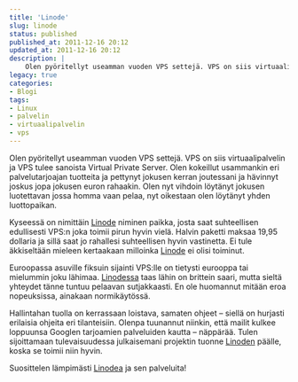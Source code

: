 ```yaml
---
title: 'Linode'
slug: linode
status: published
published_at: 2011-12-16 20:12
updated_at: 2011-12-16 20:12
description: |
    Olen pyöritellyt useamman vuoden VPS settejä. VPS on siis virtuaalipalvelin ja VPS tulee sanoista Virtual Private Server. Olen kokeillut usammankin eri palvelutarjoajan tuotteita ja pettynyt jokusen kerran joutessani ja hävinnyt joskus jopa jokusen euron rahaakin. Olen nyt vihdoin löytänyt jokusen luotettavan jossa homma vaan pelaa, nyt oikestaan olen löytänyt yhden luottopaikan. Kyseessä on nimittäin Linode… Jatka lukemista Linode
legacy: true
categories:
- Blogi
tags:
- Linux
- palvelin
- virtuaalipalvelin
- vps
---
```


<p>Olen pyöritellyt useamman vuoden VPS settejä. VPS on siis virtuaalipalvelin ja VPS tulee sanoista Virtual Private Server. Olen kokeillut usammankin eri palvelutarjoajan tuotteita ja pettynyt jokusen kerran joutessani ja hävinnyt joskus jopa jokusen euron rahaakin. Olen nyt vihdoin löytänyt jokusen luotettavan jossa homma vaan pelaa, nyt oikestaan olen löytänyt yhden luottopaikan.</p>
<p>Kyseessä on nimittäin <a href="http://www.linode.com/?r=28f57b9930639eba1568ea7ecec425661e3752eb" target="_blank">Linode</a> niminen paikka, josta saat suhteellisen edullisesti VPS:n joka toimii pirun hyvin vielä. Halvin paketti maksaa 19,95 dollaria ja sillä saat jo rahallesi suhteellisen hyvin vastinetta. Ei tule äkkiseltään mieleen kertaakaan milloinka <a href="http://www.linode.com/?r=28f57b9930639eba1568ea7ecec425661e3752eb" target="_blank">Linode</a> ei olisi toiminut.</p>
<p>Euroopassa asuville fiksuin sijainti VPS:lle on tietysti eurooppa tai mielummin joku lähimaa. <a href="http://www.linode.com/?r=28f57b9930639eba1568ea7ecec425661e3752eb" target="_blank">Linodessa</a> taas lähin on brittein saari, mutta sieltä yhteydet tänne tuntuu pelaavan sutjakkaasti. En ole huomannut mitään eroa nopeuksissa, ainakaan normikäytössä.</p>
<p>Hallintahan tuolla on kerrassaan loistava, samaten ohjeet &#8211; siellä on hurjasti erilaisia ohjeita eri tilanteisiin. Olenpa tuunannut niinkin, että mailit kulkee loppuunsa Googlen tarjoamien palveluiden kautta &#8211; näppärää. Tulen sijoittamaan tulevaisuudessa julkaisemani projektin tuonne <a href="http://www.linode.com/?r=28f57b9930639eba1568ea7ecec425661e3752eb" target="_blank">Linoden</a> päälle, koska se toimii niin hyvin.</p>
<p>Suosittelen lämpimästi <a href="http://www.linode.com/?r=28f57b9930639eba1568ea7ecec425661e3752eb" target="_blank">Linodea</a> ja sen palveluita!</p>